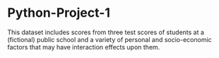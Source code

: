 # Python-Project-1
This dataset includes scores from three test scores of students at a (fictional) public school and a variety of personal and socio-economic factors that may have interaction effects upon them.
